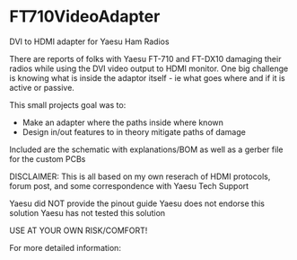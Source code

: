# FT710VideoAdapter
 DVI to HDMI adapter for Yaesu Ham Radios

There are reports of folks with Yaesu FT-710 and FT-DX10 damaging their radios while using the DVI video output to HDMI monitor. One big challenge is knowing what is inside the adaptor itself - ie what goes where and if it is active or passive.  

This small projects goal was to:
- Make an adapter where the paths inside where known
- Design in/out features to in theory mitigate paths of damage

Included are the schematic with explanations/BOM as well as a gerber file for the custom PCBs

DISCLAIMER: This is all based on my own reserach of HDMI protocols, forum post, and some correspondence with Yaesu Tech Support

Yaesu did NOT provide the pinout guide
Yaesu does not endorse this solution
Yaesu has not tested this solution

USE AT YOUR OWN RISK/COMFORT!

For more detailed information:
